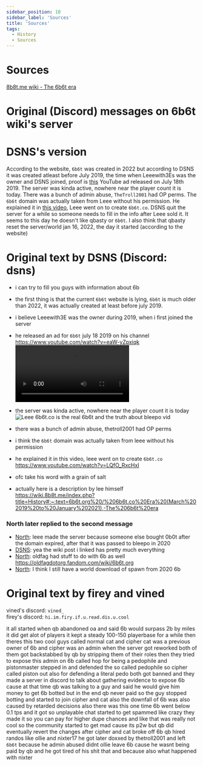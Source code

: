```yaml
---
sidebar_position: 10
sidebar_label: 'Sources'
title: 'Sources'
tags:
  - History
  - Sources
---
```


# Sources

[8b8t.me wiki - The 6b6t era](https://wiki.8b8t.me/index.php?title=History#:~:text=6b6t.org%20/%206b6t.co%20Era%20(March%202019%20to%20January%202021),-The%206b6t%20era)

# Original (Discord) messages on 6b6t wiki's server
# DSNS's version
According to the website, `6b6t` was created in 2022 but according to DSNS it was created atleast before July 2019, the time when Leeewith3Es was the owner and DSNS joined, proof is [this](https://www.youtube.com/watch?v=eaW-yZpxiqk) YouTube ad released on July 18th 2019. The server was kinda active, nowhere near the player count it is today.
There was a bunch of admin abuse, `TheTroll2001` had OP perms.
The `6b6t` domain was actually taken from Leee without his permission.
He explained it in [this video](https://www.youtube.com/watch?v=LQfO_RxcHxI), Leee went on to create `6b6t.co`.
DSNS quit the server for a while so someone needs to fill in the info after Leee sold it.
It seems to this day he doesn't like qbasty or `6b6t`.
I also think that qbasty reset the server/world jan 16, 2022, the day it started (according to the website)

# Original text by DSNS (Discord: dsns)
- i can try to fill you guys with information about 6b
- the first thing is that the current `6b6t` website is lying, `6b6t` is much older than 2022, it was actually created at least before july 2019.

- i believe Leeewith3E was the owner during 2019, when i first joined the server
- he released an ad for `6b6t` july 18 2019 on his channel https://www.youtube.com/watch?v=eaW-yZpxiqk
![Leee 6b6t ad](https://6b6t-wiki.vercel.app/vids/Leee/2b2t%20the%20best%202b2t%20clone%206b6t.org%20-%20Leee.mp4)
- the server was kinda active, nowhere near the player count it is today
![Leee 6b6t.co is the real 6b6t and the truth about bleepo vid](https://6b6t-wiki.vercel.app/img/Screenshots/leee%20vid.png)
- there was a bunch of admin abuse, thetroll2001 had OP perms
- i think the `6b6t` domain was actually taken from leee without his permission 
- he explained it in this video, leee went on to create `6b6t.co` https://www.youtube.com/watch?v=LQfO_RxcHxI
- ofc take his word with a grain of salt
- actually here is a description by lee himself https://wiki.8b8t.me/index.php?title=History#:~:text=6b6t.org%20/%206b6t.co%20Era%20(March%202019%20to%20January%202021),-The%206b6t%20era  

### North later replied to the second message
- <ins>North</ins>: leee made the server because someone else bought 0b0t after the domain expired, after that it was passed to bleepo in 2020
- <ins>DSNS</ins>: yea the wiki post i linked has pretty much everything
- <ins>North</ins>: oldfag had stuff to do with 6b as well https://oldfagdotorg.fandom.com/wiki/6b6t.org
- <ins>North</ins>: I think I still have a world download of spawn from 2020 6b

# Original text by firey and vined
vined's discord: `vined_`<br/>firey's discord: `hi.im.firy.if.u.read.dis.u.cool`

it all started when qb abandoned oa and said 6b would surpass 2b by miles
it did get alot of players it kept a steady 100-150 playerbase for a while then theres this two cool guys called normal cat and cipher
cat was a previous owner of 6b
and cipher was an admin
when the server got reworked both of them got backstabbed by qb by stripping them of their roles
then they tried to expose this admin on 6b called hop for being a pedophile
and pistonmaster stepped in and defended the so called pedophile
so cipher called piston out also for defending a literal pedo
both got banned and they made a server
in discord
to talk about gathering evidence to expose 6b cause at that time
qb was talking to a guy
and said he would give him money to get 6b botted
but in the end qb never paid so the guy stopped botting and started to join cipher and cat
also the downfall of 6b was also caused by retarded decisions
also there was this one time 6b went below 0.1 tps and it got so unplayable
chat started to get spammed like crazy
they made it so you can pay for higher dupe chances
and like that was really not cool so the community started to get mad cause its p2w
but qb did eventually revert the changes
after cipher and cat broke off 6b qb hired randos like ollie and nixter17
he got later doxxed by thetroll2001  and left `6b6t` because he admin abused 
didnt ollie leave 6b cause he wasnt being paid
by qb and he got tired of his shit
that and because also what happened with nixter
